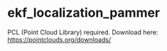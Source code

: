 # ekf_localization_pammer

PCL (Point Cloud Library) required. Download here: https://pointclouds.org/downloads/
